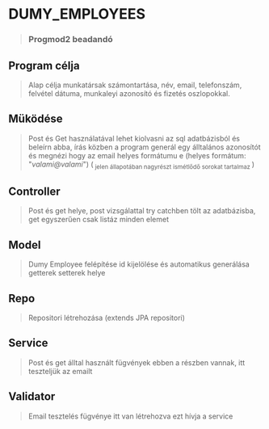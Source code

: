 # DUMY_EMPLOYEES
> ### Progmod2 beadandó

## Program célja
> Alap célja munkatársak számontartása, név, email, telefonszám, felvétel dátuma, munkaleyi azonosító és fizetés oszlopokkal.

## Müködése
> Post és Get használatával lehet kiolvasni az sql adatbázisból és beleírn abba, írás közben a program generál egy álltalános azonosítót
és megnézi hogy az email helyes formátumu e (helyes formátum: "*valami@valami*")
(<sub> jelen állapotában nagyrészt ismétlődő sorokat tartalmaz </sub>)

## Controller
> Post és get helye,
post vizsgálattal try catchben tölt az adatbázisba, get egyszerűen csak listáz minden elemet

## Model
> Dumy Employee felépítése
id kijelölése és automatikus generálása
getterek setterek helye

## Repo
> Repositori létrehozása (extends JPA repositori)

## Service
> Post és get álltal használt fügvények ebben a részben vannak, itt teszteljük az emailt

## Validator
> Email tesztelés fügvénye itt van létrehozva ezt hívja a service
